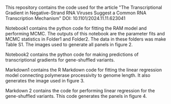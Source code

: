 This repository contains the code used for the article "The Transcriptional Gradient in Negative-Strand RNA Viruses Suggest a Common RNA Transcription Mechanism"
DOI: 10.1101/2024.11.11.623041

Notebook1 contains the python code for fitting the RAM model and performing MCMC. The outputs of this notebook are the parameter fits and MCMC statistics in Folder1 and Folder2. The data in these folders was make Table S1. The images used to generate all panels in figure 2.

Notebook2 contains the python code for making predictions of transcriptional gradients for gene-shuffled variants.

Markdown1 contains the R Markdown code for fitting the linear regression model connecting polymerase processivity to genome length. It also generates the image used in figure 3.

Markdown 2 contains the code for performing linear regression for the gene-shuffled variants. This code generates the panels in figure 4.